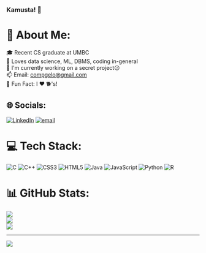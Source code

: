 ### Kamusta! 👋

# 💫 About Me:
🎓 Recent CS graduate at UMBC<br>🤖 Loves data science, ML, DBMS, coding in-general<br>🔭 I'm currently working on a secret project😉<br>📫 Email: compgelo@gmail.com<br>🤔 Fun Fact: I ❤️ 🐕's!


## 🌐 Socials:
[![LinkedIn](https://img.shields.io/badge/LinkedIn-%230077B5.svg?logo=linkedin&logoColor=white)](https://www.linkedin.com/in/angelomonge/) [![email](https://img.shields.io/badge/Email-D14836?logo=gmail&logoColor=white)](mailto:compgelo@gmail.com) 

# 💻 Tech Stack:
![C](https://img.shields.io/badge/c-%2300599C.svg?style=for-the-badge&logo=c&logoColor=white) ![C++](https://img.shields.io/badge/c++-%2300599C.svg?style=for-the-badge&logo=c%2B%2B&logoColor=white) ![CSS3](https://img.shields.io/badge/css3-%231572B6.svg?style=for-the-badge&logo=css3&logoColor=white) ![HTML5](https://img.shields.io/badge/html5-%23E34F26.svg?style=for-the-badge&logo=html5&logoColor=white) ![Java](https://img.shields.io/badge/java-%23ED8B00.svg?style=for-the-badge&logo=openjdk&logoColor=white) ![JavaScript](https://img.shields.io/badge/javascript-%23323330.svg?style=for-the-badge&logo=javascript&logoColor=%23F7DF1E) ![Python](https://img.shields.io/badge/python-3670A0?style=for-the-badge&logo=python&logoColor=ffdd54) ![R](https://img.shields.io/badge/r-%23276DC3.svg?style=for-the-badge&logo=r&logoColor=white)
# 📊 GitHub Stats:
![](https://github-readme-stats.vercel.app/api?username=veotic&theme=dark&hide_border=false&include_all_commits=true&count_private=false)<br/>
![](https://nirzak-streak-stats.vercel.app/?user=veotic&theme=dark&hide_border=false)<br/>
![](https://github-readme-stats.vercel.app/api/top-langs/?username=veotic&theme=dark&hide_border=false&include_all_commits=true&count_private=false&layout=compact)

---
[![](https://visitcount.itsvg.in/api?id=veotic&icon=0&color=0)](https://visitcount.itsvg.in)

<!-- Proudly created with GPRM ( https://gprm.itsvg.in ) -->
